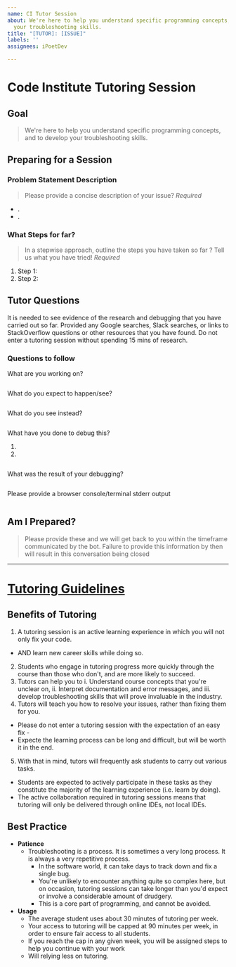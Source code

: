 ```yaml
---
name: CI Tutor Session
about: We're here to help you understand specific programming concepts, and to develop
  your troubleshooting skills.
title: "[TUTOR]: [ISSUE]"
labels: ''
assignees: iPoetDev

---
```


# Code Institute Tutoring Session

## Goal

> We're here to help you understand specific programming concepts, and to develop your troubleshooting skills.

## Preparing for a Session

### Problem Statement Description

> Please provide a concise description of your issue?
> *Required*

- .
- .

### What Steps for far?

> In a stepwise approach, outline the steps you have taken so far ? Tell us what you have tried!
> *Required*

1. Step 1:
2. Step 2:

## Tutor Questions

It is needed to see evidence of the research and debugging that you have carried out so far.
Provided any Google searches, Slack searches, or links to StackOverflow questions or other resources that you have
found.
Do not enter a tutoring session without spending 15 mins of research.

### Questions to follow

What are you working on?

```

```

What do you expect to happen/see?

```

```

What do you see instead?

```

```

What have you done to debug this?

1.
2.

```

```

What was the result of your debugging?

```

```

Please provide a browser console/terminal stderr output

```bash

```

## Am I Prepared?

> Please provide these and we will get back to you within the timeframe communicated by the bot.
> Failure to provide this information by then will result in this conversation being closed

--- 

# [Tutoring Guidelines](https://code-institute-org.github.io/tutoring-info/guidelines/ "")

## Benefits of Tutoring

1. A tutoring session is an active learning experience in which you will not only fix your code.

- AND learn new career skills while doing so.

2. Students who engage in tutoring progress more quickly through the course than those who don't, and are more likely to
   succeed.
3. Tutors can help you to
   i. Understand course concepts that you're unclear on,
   ii. Interpret documentation and error messages, and
   iii. develop troubleshooting skills that will prove invaluable in the industry.
4. Tutors will teach you how to resolve your issues, rather than fixing them for you.

- Please do not enter a tutoring session with the expectation of an easy fix -
- Expecte the learning process can be long and difficult, but will be worth it in the end.

5. With that in mind, tutors will frequently ask students to carry out various tasks.

- Students are expected to actively participate in these tasks as they constitute the majority of the learning
  experience (i.e. learn by doing).
- The active collaboration required in tutoring sessions means that tutoring will only be delivered through online IDEs,
  not local IDEs.

## Best Practice

- **Patience**
    - Troubleshooting is a process. It is sometimes a very long process. It is always a very repetitive process.
        - In the software world, it can take days to track down and fix a single bug.
        - You're unlikely to encounter anything quite so complex here, but on occasion, tutoring sessions can take
          longer than you'd expect or involve a considerable amount of drudgery.
        - This is a core part of programming, and cannot be avoided.
- **Usage**
    - The average student uses about 30 minutes of tutoring per week.
    - Your access to tutoring will be capped at 90 minutes per week, in order to ensure fair access to all students.
    - If you reach the cap in any given week, you will be assigned steps to help you continue with your work
    - Will relying less on tutoring.
